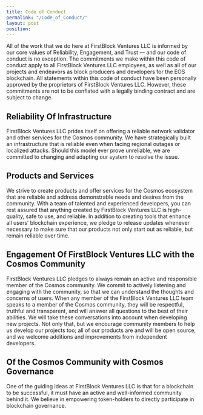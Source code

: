 ```yaml
---
title: Code of Conduct
permalink: "/Code_of_Conduct/"
layout: post
position: 
---
```


All of the work that we do here at FirstBlock Ventures LLC is informed by our core values of Reliability, Engagement, and Trust — and our code of conduct is no exception.  The commitments we make within this code of conduct apply to all FirstBlock Ventures LLC employees, as well as all of our projects and endeavors as block producers and developers for the EOS blockchain. All statements within this code of conduct have been personally approved by the proprietors of FirstBlock Ventures LLC.  However, these commitments are not to be conflated with a legally binding contract and are subject to change.
## Reliability Of Infrastructure
FirstBlock Ventures LLC prides itself on offering a reliable network validator and other services for the Cosmos community. We have strategically built an infrastructure that is reliable even when facing regional outages or localized attacks. Should this model ever prove unreliable, we are committed to changing and adapting our system to resolve the issue.
## Products and Services
We strive to create products and offer services for the Cosmos ecosystem that are reliable and address demonstrable needs and desires from the community. With a team of talented and experienced developers, you can rest assured that anything created by FirstBlock Ventures LLC is high-quality, safe to use, and reliable. In addition to creating tools that enhance all users’ blockchain experience, we pledge to release updates whenever necessary to make sure that our products not only start out as reliable, but remain reliable over time.

## Engagement Of FirstBlock Ventures LLC with the Cosmos Community
FirstBlock Ventures LLC pledges to always remain an active and responsible member of the Cosmos community. We commit to actively listening and engaging with the community, so that we can understand the thoughts and concerns of users. When any member of the FirstBlock Ventures LLC team speaks to a member of the Cosmos community, they will be respectful, truthful and transparent, and will answer all questions to the best of their abilities.
We will take these conversations into account when developing new projects. Not only that, but we encourage community members to help us develop our projects too; all of our products are and will be open source, and we welcome additions and improvements from independent developers.
## Of the Cosmos Community with Cosmos Governance
One of the guiding ideas at FirstBlock Ventures LLC is that for a blockchain to be successful, it must have an active and well-informed community behind it. We believe in empowering token-holders to directly participate in blockchain governance.
